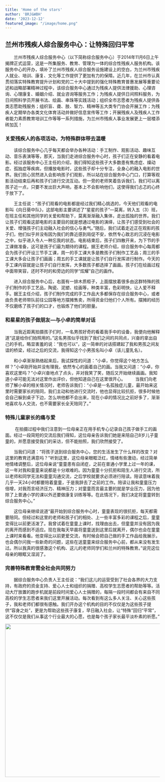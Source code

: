 ```yaml
---
title: 'Home of the stars'
author: 'BRJ&WBH'
date: '2023-12-12'
featured_image: "/image/home.png"
---
```



## **兰州市残疾人综合服务中心：让特殊回归平常**
　　兰州市残疾人综合服务中心（以下简称综合服务中心）于2014年11月6日上午揭牌正式运营，这是一所集服务、教育、管理为一体的综合性残疾人服务机构。该服务中心的开办，填补了兰州市残疾人综合服务设施建设上的空白，为兰州市残疾人就业、培训、康复、文化等工作提供了更加有力的保障。近几年，在兰州市认真贯彻落实特殊教育提升计划和党的二十大中提到的强化特殊教育普惠发展等重要论述和战略部署精神过程中，该综合服务中心通过为残疾人提供法律援助、心理咨询、心理康复、婚姻介绍、就业咨询等服务工作；为残疾人提供日间照料服务，为日间照料学员开展书法、绘画、串珠等实践活动；组织全市志愿者为残疾人提供各类志愿助残服务；组织盲、聋、肢、智力、精神等五大类专门协会开展工作；为残疾人定期举办各类文化体育活动并做好信息宣传等工作；开展残疾人及残疾人工作者能力素质教育培训工作等等一系列措施，为兰州市残疾人事业发展更上一层楼添砖加瓦！
### 关爱残疾人的各项活动，为特殊群体带去温暖
　　该综合服务中心几乎每天都会举办各种活动：手工制作、观影活动、趣味互动、音乐表演等等，那天，当我们走进综合服务中心时，孩子们正在安静的看着电影。经过该服务中心王主任的介绍，我们得知这些孩子大多数患有焦虑症、燥动症、孤独症等疾病，但播放电影时，这些孩子却十分专注，全身心的融入电影的世界。我们担心贸然进入会影响孩子们观影，所以站在综合服务中心门口，打算等观影活动结束后再和孩子们进行交流互动。但一旁的老师笑着告诉我们，我们可以离孩子近一点，只要不发出巨大声响，基本上不会影响他们，这使得我们忐忑的心终于放下了。

　　王主任说：“孩子们观看的电影都是经过我们精心挑选的，今天他们观看的电影叫《向日葵中队》，这部电影主要讲述了“星星的孩子”—莫离，转入五（3）班，在班主任和其他同学的关爱和帮助下，莫离渐渐融入集体，走出孤独的世界。我们让孩子们观看这部电影的主要目的就是想通过电影的演绎，让孩子们感受到社会的关爱、增强孩子们主动融入社会的信心与勇气。”随后，我们试着走近正在观影的孩子们，他们似乎并没有因为我们的靠近感到局促不安，依然专心致志的沉浸在电影之中，似乎进入令人一种忘我的状态。电影结束后，孩子们四散开来，为下节的手工课做准备，这可是孩子们最为期待的课程。据王老师介绍，综合服务中心每周都会为孩子们开设三节手工课，周一的手工课大多是教孩子们制作工艺品；周三的手工课大多会让孩子们画画；周五的手工课就是让孩子们自行发挥进行制作。今天的手工课内容就是让孩子们自行发挥，大多数孩子都选择了画画。孩子们在绘画过程中面带笑容，还时不时的和旁边的同学“炫耀”自己的画作。


　　进入综合服务中心后，右面有一排木质柜子，上面摆放着很多由这群特殊的孩子们制作的手工艺品，陶瓷、泥塑、绘画等，种类丰富，色彩明快，让人爱不释手。据王主任介绍，孩子们制作完成的手工作品大多都保存在综合服务中心，或者由负责老师带队前往公园等地方摆摊售卖，所得资金归他们个人所有。摆摊的经历不仅磨练了孩子们的口才，也锻炼了他们的胆量。
### 和星星的孩子做朋友—与小卓的简单对话
　　当我近距离拍摄孩子们时，一名男孩好奇的看着我手中的设备，我便向他解释道“这是给你们拍照用的。”这名男孩似乎找到了我们之间的共同点，兴奋的拿出自己的手机，略显害羞的说：“我也可以”，这一简单的对话搭建起了我和男孩之间友谊的桥梁，经过之后的交流，我得知这个小男孩名叫小卓（该儿童乳名）。

　　和小卓渐渐熟络起来后，我试探性的问道：“小卓，你觉得这个地方怎么样？”小卓刚开始并没有理我，依然专心的画着自己的画。当我又问道：“小卓，你喜欢这里吗？”小卓兴奋地点了点头，并对我笑了笑，随后又开始继续画画。我知道小卓可能无法对这里作出评价，但他知道自己在这里很开心。
　　当我们向老师了解小卓的相关情况时，老师告诉我们：“小卓是一名孤独症儿童，最开始来这里时需要家长的陪同，我们主动和他进行交流时，他也显得比较抗拒，很多时候他会自己躲到桌子下边，怎么哄他都不会出来，现在小卓的情况比之前好多了，渐渐地喜欢与人交流，也不需要家长全天陪同了。”
### 特殊儿童家长的痛与爱
　　 在拍摄过程中我们注意到一位母亲正在用手机专心记录自己孩子做手工的画面。经过一段简短的交流后我们得知，这位母亲告诉我们她是来陪自己8岁儿子童童的，并愿意接受我们的采访，但不能拍照，我们欣然接受了。

　　当我们问道：“将孩子送到综合服务中心，您的生活发生了什么样的改变？对这里的教育还满意吗？”听到这里，这位母亲眼眶泛红，情绪有些激动，经过简单地情绪调整后，这位母亲说“童童患有自闭症，之前在普通小学里上过一年的课，这一年对我和童童来说都是十分艰难的。因为童童十分抗拒和陌生人进行交流，所以老师和同学无法和童童沟通交流，之后学校就要求必须进行陪读。陪读意味着我几乎一天24小时都要陪着童童，于是我辞去了之前的工作。陪读让我和童童压力倍增，对我而言经济压力、精神压力；对童童而言最主要的就是学业压力，因为他除了上普通小学的课以外还要做康复训练等等。在此情况下，我们决定将童童转到综合服务中心。”

　　这位母亲继续说道“最开始到综合服务中心时，童童表现的很抗拒，每天都需要陪同。但经过和这里的老师和孩子们的相处、上一些丰富多彩的课程之后，童童变得比以前更活泼了。我曾试着在童童上课时，找理由出去，但童童并没有因为我的离开而感到不适应。现在我每天早晨将童童送到这里后就离开，偶尔也会在童童上课时来看看。他变得比以前更爱交流，有时候会把自己做的手工作品给我展示，也会偶尔问我一些新奇的问题，这些在送童童来综合服务中心前，都从来没有发生过。所以我真的很感激这个机构、这儿的老师同学们和兰州的特殊教育。”说完这位母亲的眼眶又湿润了。
### 完善特殊教育需全社会共同努力
　　据综合服务中心负责人王主任说：“我们这儿的运营受到了社会各界的大力支持，有政府的资金支持、爱心人士和组织的捐赠、高校学生志愿者的帮助等等。活动大厅放置的跑步机就是前段时间爱心人士捐赠的，每隔一段时间都会有来自不同高校的学生志愿者来我们这里开展活动。每次看到有这么多人关注、关心这些孩子，我和老师们都很有感触。我们开办这个机构的目的不仅仅是为这些孩子提供“容身之处”，更是为帮助这些孩子康复，早日融入社会，让“特殊”回归“平常”，这不仅仅是我们从事这个行业最大的心愿，也是每个孩子家长最平淡朴素的祈愿。”
<div align=center><img width = '1500' height ='500' src ="https://i.postimg.cc/05Z2VxLb/kids.png"/>